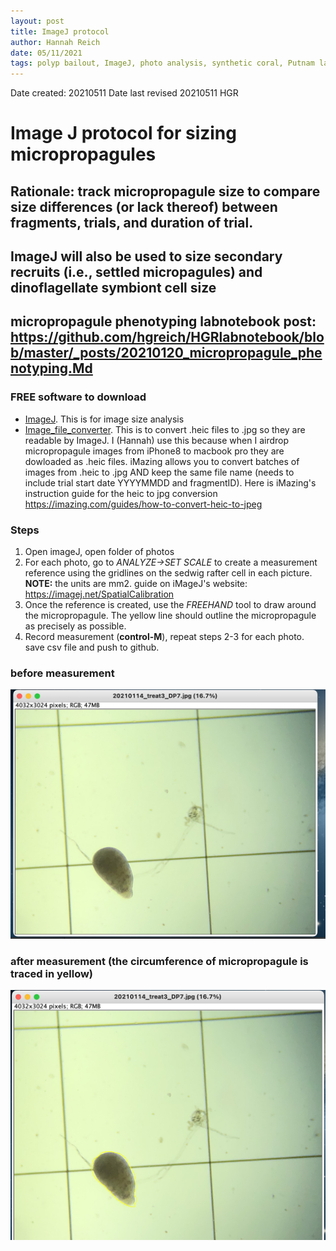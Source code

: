 ```yaml
---
layout: post
title: ImageJ protocol
author: Hannah Reich
date: 05/11/2021
tags: polyp bailout, ImageJ, photo analysis, synthetic coral, Putnam lab, NSF HDR
---
```


Date created: 20210511
Date last revised 20210511 HGR

# Image J protocol for sizing micropropagules

## Rationale: track micropropagule size to compare size differences (or lack thereof) between fragments, trials, and duration of trial.
## ImageJ will also be used to size secondary recruits (i.e., settled micropagules) and dinoflagellate symbiont cell size
## micropropagule phenotyping labnotebook post: https://github.com/hgreich/HGRlabnotebook/blob/master/_posts/20210120_micropropagule_phenotyping.Md

### **FREE software to download**
- [ImageJ](https://imagej.nih.gov/ij/docs/index.html). This is for image size analysis
- [Image_file_converter](https://imazing.com/heic). This is to convert .heic files to .jpg so they are readable by ImageJ. I (Hannah) use this because when I airdrop micropropagule images from iPhone8 to macbook pro they are dowloaded as .heic files. iMazing allows you to convert batches of images from .heic to .jpg AND keep the same file name (needs to include trial start date YYYYMMDD and fragmentID). Here is iMazing's instruction guide for the heic to jpg conversion https://imazing.com/guides/how-to-convert-heic-to-jpeg

### **Steps**
1. Open imageJ, open folder of photos
2. For each photo, go to *ANALYZE->SET SCALE* to create a measurement reference using the gridlines on the sedwig rafter cell in each picture. **NOTE:** the units are mm2. guide on iMageJ's website: https://imagej.net/SpatialCalibration
3. Once the reference is created, use the *FREEHAND* tool to draw around the micropropagule. The yellow line should outline the micropropagule as precisely as possible.
4. Record measurement (**control-M**), repeat steps 2-3 for each photo. save csv file and push to github.

### before measurement
![before_measurement](https://github.com/thesyntheticcoral/SynCoral_Protocols/blob/master/Polyp_Bailout/equipment_images/before_measurement.png)

### after measurement (the circumference of micropropagule is traced in yellow)
![after_measurement](https://github.com/thesyntheticcoral/SynCoral_Protocols/blob/master/Polyp_Bailout/equipment_images/after_measurement.png)
